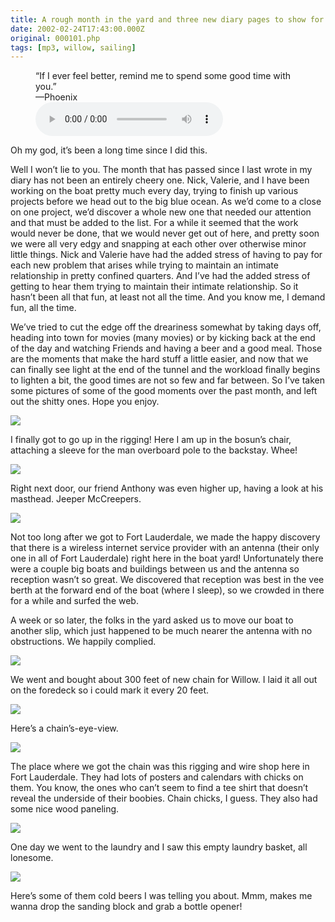 ```yaml
---
title: A rough month in the yard and three new diary pages to show for it
date: 2002-02-24T17:43:00.000Z
original: 000101.php
tags: [mp3, willow, sailing]
---
```


<figure>
  <figcaption>
  “If I ever feel better, remind me to spend some good time with you.”<br/>
  —Phoenix
  </figcaption>
  <audio controls src="./Phoenix-IfIEverFeelBetter.mp3" />
</figure>

Oh my god, it’s been a long time since I did this.

Well I won’t lie to you. The month that has passed since I last wrote in my diary has not been an entirely cheery one. Nick, Valerie, and I have been working on the boat pretty much every day, trying to finish up various projects before we head out to the big blue ocean. As we’d come to a close on one project, we’d discover a whole new one that needed our attention and that must be added to the list. For a while it seemed that the work would never be done, that we would never get out of here, and pretty soon we were all very edgy and snapping at each other over otherwise minor little things. Nick and Valerie have had the added stress of having to pay for each new problem that arises while trying to maintain an intimate relationship in pretty confined quarters. And I’ve had the added stress of getting to hear them trying to maintain their intimate relationship. So it hasn’t been all that fun, at least not all the time. And you know me, I demand fun, all the time.

We’ve tried to cut the edge off the dreariness somewhat by taking days off, heading into town for movies (many movies) or by kicking back at the end of the day and watching Friends and having a beer and a good meal. Those are the moments that make the hard stuff a little easier, and now that we can finally see light at the end of the tunnel and the workload finally begins to lighten a bit, the good times are not so few and far between. So I’ve taken some pictures of some of the good moments over the past month, and left out the shitty ones. Hope you enjoy.

<p class="polaroid" style="--deg: -2deg"><img src="./pascal-rigging.jpg" /></p>

I finally got to go up in the rigging! Here I am up in the bosun’s chair, attaching a sleeve for the man overboard pole to the backstay. Whee!

<p class="polaroid" style="--deg: -2deg"><img src="./anthony-rigging.jpg" /></p>

Right next door, our friend Anthony was even higher up, having a look at his masthead. Jeeper McCreepers.

<p class="polaroid" style="--deg: -2deg"><img src="./vee-berth.jpg" /></p>

Not too long after we got to Fort Lauderdale, we made the happy discovery that there is a wireless internet service provider with an antenna (their only one in all of Fort Lauderdale) right here in the boat yard! Unfortunately there were a couple big boats and buildings between us and the antenna so reception wasn’t so great. We discovered that reception was best in the vee berth at the forward end of the boat (where I sleep), so we crowded in there for a while and surfed the web.

A week or so later, the folks in the yard asked us to move our boat to another slip, which just happened to be much nearer the antenna with no obstructions. We happily complied.

<p class="polaroid" style="--deg: -2deg"><img src="./new-chain.jpg" /></p>

We went and bought about 300 feet of new chain for Willow. I laid it all out on the foredeck so i could mark it every 20 feet.

<p class="polaroid" style="--deg: -2deg"><img src="./chain-carpet.jpg" /></p>

Here’s a chain’s-eye-view.

<p class="polaroid" style="--deg: -2deg"><img src="./chain-chicks.jpg" /></p>

The place where we got the chain was this rigging and wire shop here in Fort Lauderdale. They had lots of posters and calendars with chicks on them. You know, the ones who can’t seem to find a tee shirt that doesn’t reveal the underside of their boobies. Chain chicks, I guess. They also had some nice wood paneling.

<p class="polaroid" style="--deg: -2deg"><img src="./laundry.jpg" /></p>

One day we went to the laundry and I saw this empty laundry basket, all lonesome.

<p class="polaroid" style="--deg: -2deg"><img src="./cold-beers.jpg" /></p>

Here’s some of them cold beers I was telling you about. Mmm, makes me wanna drop the sanding block and grab a bottle opener!

